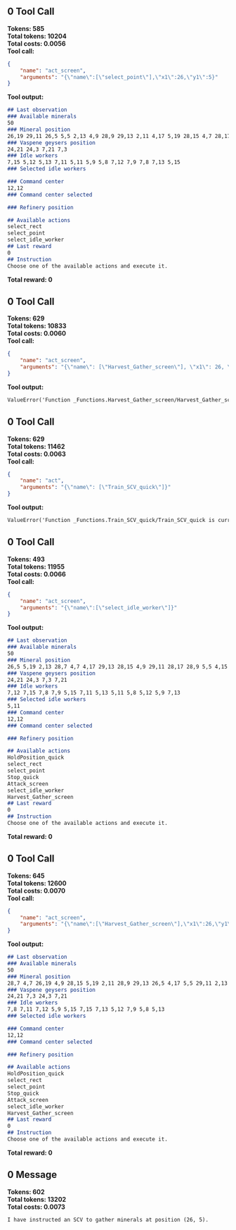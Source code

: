 ## 0 Tool Call
**Tokens: 585**  
**Total tokens: 10204**  
**Total costs: 0.0056**  
**Tool call:**  
```json
{
    "name": "act_screen",
    "arguments": "{\"name\":[\"select_point\"],\"x1\":26,\"y1\":5}"
}
```
**Tool output:**  
```markdown
## Last observation
### Available minerals
50
### Mineral position
26,19 29,11 26,5 5,5 2,13 4,9 28,9 29,13 2,11 4,17 5,19 28,15 4,7 28,17 28,7 4,15
### Vaspene geysers position
24,21 24,3 7,21 7,3
### Idle workers
7,15 5,12 5,13 7,11 5,11 5,9 5,8 7,12 7,9 7,8 7,13 5,15
### Selected idle workers

### Command center
12,12
### Command center selected

### Refinery position

## Available actions
select_rect
select_point
select_idle_worker
## Last reward
0
## Instruction
Choose one of the available actions and execute it.
```
**Total reward: 0**  
## 0 Tool Call
**Tokens: 629**  
**Total tokens: 10833**  
**Total costs: 0.0060**  
**Tool call:**  
```json
{
    "name": "act_screen",
    "arguments": "{\"name\": [\"Harvest_Gather_screen\"], \"x1\": 26, \"y1\": 5}"
}
```
**Tool output:**  
```markdown
ValueError('Function _Functions.Harvest_Gather_screen/Harvest_Gather_screen is currently not available')
```
## 0 Tool Call
**Tokens: 629**  
**Total tokens: 11462**  
**Total costs: 0.0063**  
**Tool call:**  
```json
{
    "name": "act",
    "arguments": "{\"name\": [\"Train_SCV_quick\"]}"
}
```
**Tool output:**  
```markdown
ValueError('Function _Functions.Train_SCV_quick/Train_SCV_quick is currently not available')
```
## 0 Tool Call
**Tokens: 493**  
**Total tokens: 11955**  
**Total costs: 0.0066**  
**Tool call:**  
```json
{
    "name": "act_screen",
    "arguments": "{\"name\":[\"select_idle_worker\"]}"
}
```
**Tool output:**  
```markdown
## Last observation
### Available minerals
50
### Mineral position
26,5 5,19 2,13 28,7 4,7 4,17 29,13 28,15 4,9 29,11 28,17 28,9 5,5 4,15 2,11 26,19
### Vaspene geysers position
24,21 24,3 7,3 7,21
### Idle workers
7,12 7,15 7,8 7,9 5,15 7,11 5,13 5,11 5,8 5,12 5,9 7,13
### Selected idle workers
5,11
### Command center
12,12
### Command center selected

### Refinery position

## Available actions
HoldPosition_quick
select_rect
select_point
Stop_quick
Attack_screen
select_idle_worker
Harvest_Gather_screen
## Last reward
0
## Instruction
Choose one of the available actions and execute it.
```
**Total reward: 0**  
## 0 Tool Call
**Tokens: 645**  
**Total tokens: 12600**  
**Total costs: 0.0070**  
**Tool call:**  
```json
{
    "name": "act_screen",
    "arguments": "{\"name\":[\"Harvest_Gather_screen\"],\"x1\":26,\"y1\":5}"
}
```
**Tool output:**  
```markdown
## Last observation
### Available minerals
50
### Mineral position
28,7 4,7 26,19 4,9 28,15 5,19 2,11 28,9 29,13 26,5 4,17 5,5 29,11 2,13 4,15 28,17
### Vaspene geysers position
24,21 7,3 24,3 7,21
### Idle workers
7,8 7,11 7,12 5,9 5,15 7,15 7,13 5,12 7,9 5,8 5,13
### Selected idle workers

### Command center
12,12
### Command center selected

### Refinery position

## Available actions
HoldPosition_quick
select_rect
select_point
Stop_quick
Attack_screen
select_idle_worker
Harvest_Gather_screen
## Last reward
0
## Instruction
Choose one of the available actions and execute it.
```
**Total reward: 0**  
## 0 Message
**Tokens: 602**  
**Total tokens: 13202**  
**Total costs: 0.0073**  
```markdown
I have instructed an SCV to gather minerals at position (26, 5).
```
